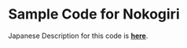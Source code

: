 # Sample Code for Nokogiri

Japanese Description for this code is **[here](http://morizyun.github.io/blog/ruby-nokogiri-scraping-tutorial/)**.
